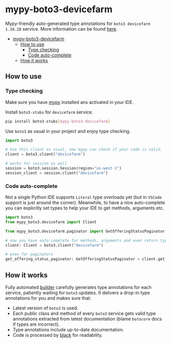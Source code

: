 # mypy-boto3-devicefarm

Mypy-friendly auto-generated type annotations for `boto3 devicefarm 1.10.28` service.
More information can be found [here](https://github.com/vemel/mypy_boto3).

- [mypy-boto3-devicefarm](#mypy-boto3-devicefarm)
  - [How to use](#how-to-use)
    - [Type checking](#type-checking)
    - [Code auto-complete](#code-auto-complete)
  - [How it works](#how-it-works)

## How to use

### Type checking

Make sure you have [mypy](https://github.com/python/mypy) installed ans activated in your IDE.

Install `boto3-stubs` for `devicefarm` service.

```bash
pip install boto3-stubs[mypy-boto3-devicefarm]
```

Use `boto3` as usual in your project and enjoy type checking.

```python
import boto3

# Use this client as usual, now mypy can check if your code is valid.
client = boto3.client("devicefarm")

# works for session as well
session = boto3.session.Session(region="us-west-1")
session_client = session.client("devicefarm")

```

### Code auto-complete

Not a single Python IDE supports `Literal` type overloads yet (but in `VSCode` support is just around the corner).
Meanwhile, to have a nice auto-complete you can explicitly set types to help your IDE to get methods, arguments etc.

```python
import boto3
from mypy_boto3.devicefarm import Client

from mypy_boto3.devicefarm.paginator import GetOfferingStatusPaginator

# now you have auto-complete for methods, arguments and even return types
client: Client = boto3.client("devicefarm")

# even for paginators
get_offering_status_paginator: GetOfferingStatusPaginator = client.get_paginator("get_offering_status")
```

## How it works

Fully automated [builder](https://github.com/vemel/mypy_boto3) carefully generates
type annotations for each service, patiently waiting for `boto3` updates. It delivers
a drop-in type annotations for you and makes sure that:

- Latest version of `boto3` is used.
- Each public class and method of every `boto3` service gets valid type annotations
  extracted from latest documentation (blame `botocore` docs if types are incorrect).
- Type annotations include up-to-date documentation.
- Code is processed by [black](https://github.com/psf/black) for readability.
